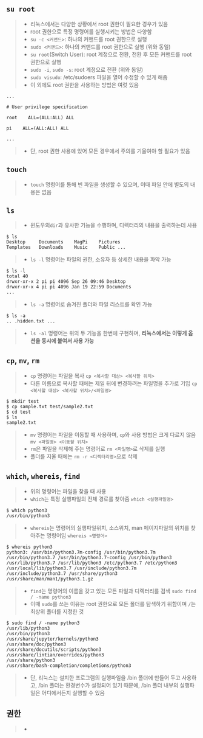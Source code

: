 ## `su root`
>- 리눅스에서는 다양한 상황에서 root 권한이 필요한 경우가 있음
>- root 권한으로 특정 명령어를 실행시키는 방법은 다양함
>- `su -c <커맨드>`: 하나의 커맨드를 root 권한으로 실행
>- `sudo <커맨드>`: 하나의 커맨드를 root 권한으로 실행 (위와 동일)
>- `su root`(Switch User): root 계정으로 전환, 전환 후 모든 커맨드를 root 권한으로 실행
>- `sudo -i`, `sudo -s`: root 계정으로 전환 (위와 동일)
>- `sudo visudo`: /etc/sudoers 파일을 열어 수정할 수 있게 해줌 
>- 이 외에도 root 권한을 사용하는 방법은 여럿 있음
```
...

# User privilege specification

root    ALL=(ALL:ALL) ALL

pi    ALL=(ALL:ALL) ALL

...
```
>- 단, root 권한 사용에 있어 모든 경우에서 주의를 기울여야 할 필요가 있음


## `touch`
>- `touch` 명령어를 통해 빈 파일을 생성할 수 있으며, 이때 파일 안에 별도의 내용은 없음

## `ls`
>- 윈도우의`dir`과 유사한 기능을 수행하며, 디렉터리의 내용을 출력하는데 사용
```shell
$ ls
Desktop     Documents    MagPi    Pictures
Templates   Downloads    Music    Public ...
```
>- `ls -l` 명령어는 파일의 권한, 소유자 등 상세한 내용을 파악 가능
```shell
$ ls -l
total 40
drwxr-xr-x 2 pi pi 4096 Sep 26 09:46 Desktop
drwxr-xr-x 4 pi pi 4096 Jan 19 22:59 Documents
...
```
>- `ls -a` 명령어로 숨겨진 폴더와 파일 리스트를 확인 가능
```shell
$ ls -a
.. .hidden.txt ...
```
>- `ls -al` 명령어는 위의 두 기능을 한번에 구현하며, **리눅스에서는 이렇게 옵션을 동시에 붙여서 사용 가능**

## `cp`, `mv`, `rm`
>- `cp` 명령어는 파일을 복사 `cp <복사할 대상> <복사할 위치>`
>- 다른 이름으로 복사할 때에는 제일 뒤에 변경하려는 파일명을 추가로 기입 `cp <복사할 대상> <복사할 위치>/<파일명>`
```shell
$ mkdir test
$ cp sample.txt test/sample2.txt
$ cd test
$ ls
sample2.txt
```
>- `mv` 명령어는 파일을 이동할 때 사용하며, `cp`와 사용 방법은 크게 다르지 않음 `mv <파일명> <이동할 위치>`
>- `rm`은 파일을 삭제해 주는 명령어로 `rm <파일명>`로 삭제를 실행
>- 폴더를 지울 때에는 `rm -r <디렉터리명>`으로 삭제

## `which`, `whereis`, `find`
>- 위의 명령어는 파일을 찾을 때 사용
>- `which`는 특정 실행파일의 전체 경로를 찾아줌 `which <실행파일명>`
```shell
$ which python3
/usr/bin/python3
```
>- `whereis`는 명령어의 실행파일위치, 소스위치, man 페이지파일의 위치를 찾아주는 명령어임 `whereis <명령어>`
```shell
$ whereis python3
python3: /usr/bin/python3.7m-config /usr/bin/python3.7m /usr/bin/python3.7 /usr/bin/python3.7-config /usr/bin/python3 /usr/lib/python3.7 /usr/lib/python3 /etc/python3.7 /etc/python3 /usr/local/lib/python3.7 /usr/include/python3.7m /usr/include/python3.7 /usr/share/python3 /usr/share/man/man1/python3.1.gz
```
>- `find`는 명령어의 이름을 갖고 있는 모든 파일과 디렉터리를 검색 `sudo find / -name python3`
>- 이때 `sudo`를 쓰는 이유는 root 권한으로 모든 폴더를 탐색하기 위함이며 `/`는 최상위 폴더를 지정한 것
```shell
$ sudo find / -name python3
/usr/lib/python3
/usr/bin/python3
/usr/share/jupyter/kernels/python3
/usr/share/doc/python3
/usr/share/docutils/scripts/python3
/usr/share/lintian/overrides/python3
/usr/share/python3
/usr/share/bash-completion/completions/python3
```
>- 단, 리눅스는 설치한 프로그램의 실행파일을 /bin 폴더에 만들어 두고 사용하고, /bin 폴더는 환경변수가 설정되어 있기 때문에, /bin 폴더 내부의 실행파일은 어디에서든지 실행할 수 있음

## 권한

>- 


